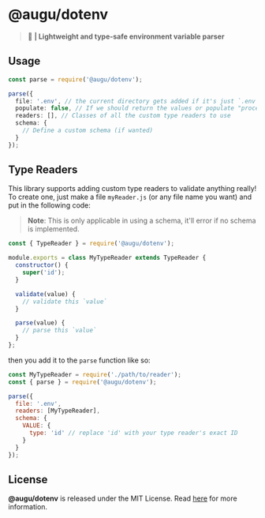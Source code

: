 # @augu/dotenv
> :rose: **| Lightweight and type-safe environment variable parser**

## Usage
```ts
const parse = require('@augu/dotenv');

parse({
  file: '.env', // the current directory gets added if it's just `.env`
  populate: false, // If we should return the values or populate "process.env"
  readers: [], // Classes of all the custom type readers to use
  schema: {
    // Define a custom schema (if wanted)
  }
});
```

## Type Readers
This library supports adding custom type readers to validate anything really! To create one, just make a file `myReader.js` (or any file name you want) and put in the following code:

> **Note**: This is only applicable in using a schema, it'll error if no schema is implemented.

```js
const { TypeReader } = require('@augu/dotenv');

module.exports = class MyTypeReader extends TypeReader {
  constructor() {
    super('id');
  }

  validate(value) {
    // validate this `value`
  }

  parse(value) {
    // parse this `value`
  }
};
```

then you add it to the `parse` function like so:

```js
const MyTypeReader = require('./path/to/reader');
const { parse } = require('@augu/dotenv');

parse({
  file: '.env',
  readers: [MyTypeReader],
  schema: {
    VALUE: {
      type: 'id' // replace 'id' with your type reader's exact ID
    }
  }
});
```

## License
**@augu/dotenv** is released under the MIT License. Read [here](/LICENSE) for more information.